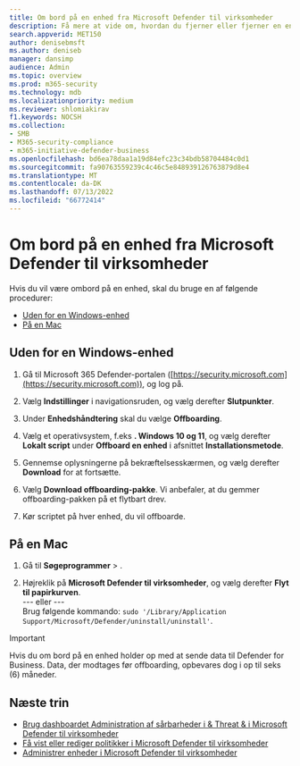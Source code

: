 ```yaml
---
title: Om bord på en enhed fra Microsoft Defender til virksomheder
description: Få mere at vide om, hvordan du fjerner eller fjerner en enhed fra Microsoft Defender til virksomheder.
search.appverid: MET150
author: denisebmsft
ms.author: deniseb
manager: dansimp
audience: Admin
ms.topic: overview
ms.prod: m365-security
ms.technology: mdb
ms.localizationpriority: medium
ms.reviewer: shlomiakirav
f1.keywords: NOCSH
ms.collection:
- SMB
- M365-security-compliance
- m365-initiative-defender-business
ms.openlocfilehash: bd6ea78daa1a19d84efc23c34bdb58704484c0d1
ms.sourcegitcommit: fa90763559239c4c46c5e848939126763879d8e4
ms.translationtype: MT
ms.contentlocale: da-DK
ms.lasthandoff: 07/13/2022
ms.locfileid: "66772414"
---
```

# <a name="offboard-a-device-from-microsoft-defender-for-business"></a>Om bord på en enhed fra Microsoft Defender til virksomheder

Hvis du vil være ombord på en enhed, skal du bruge en af følgende procedurer:

- [Uden for en Windows-enhed](#offboard-a-windows-device)
- [På en Mac](#offboard-a-mac)

## <a name="offboard-a-windows-device"></a>Uden for en Windows-enhed

1. Gå til Microsoft 365 Defender-portalen ([https://security.microsoft.com](https://security.microsoft.com)), og log på.

2. Vælg **Indstillinger** i navigationsruden, og vælg derefter **Slutpunkter**.

3. Under **Enhedshåndtering** skal du vælge **Offboarding**.

4. Vælg et operativsystem, f.eks **. Windows 10 og 11**, og vælg derefter **Lokalt script** under **Offboard en enhed** i afsnittet **Installationsmetode**. 

5. Gennemse oplysningerne på bekræftelsesskærmen, og vælg derefter **Download** for at fortsætte.

6. Vælg **Download offboarding-pakke**. Vi anbefaler, at du gemmer offboarding-pakken på et flytbart drev.

7. Kør scriptet på hver enhed, du vil offboarde.

## <a name="offboard-a-mac"></a>På en Mac

1. Gå til **Søgeprogrammer** > . 

2. Højreklik på **Microsoft Defender til virksomheder**, og vælg derefter **Flyt til papirkurven**. <br/>--- eller --- <br/> Brug følgende kommando: `sudo '/Library/Application Support/Microsoft/Defender/uninstall/uninstall'`.

> [!IMPORTANT]
> Hvis du om bord på en enhed holder op med at sende data til Defender for Business. Data, der modtages før offboarding, opbevares dog i op til seks (6) måneder.

## <a name="next-steps"></a>Næste trin

- [Brug dashboardet Administration af sårbarheder i & Threat & i Microsoft Defender til virksomheder](mdb-view-tvm-dashboard.md)
- [Få vist eller rediger politikker i Microsoft Defender til virksomheder](mdb-view-edit-create-policies.md)
- [Administrer enheder i Microsoft Defender til virksomheder](mdb-manage-devices.md)